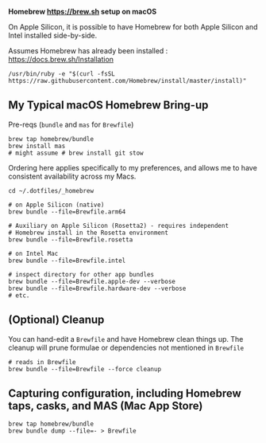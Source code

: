 **Homebrew https://brew.sh setup on macOS**

On Apple Silicon, it is possible to have Homebrew for both Apple Silicon and Intel installed side-by-side.

Assumes Homebrew has already been installed : https://docs.brew.sh/Installation

```shell
/usr/bin/ruby -e "$(curl -fsSL https://raw.githubusercontent.com/Homebrew/install/master/install)"
```

My Typical macOS Homebrew Bring-up
----------------------------------

Pre-reqs (`bundle` and `mas` for `Brewfile`\)

```shell
brew tap homebrew/bundle
brew install mas
# might assume # brew install git stow
```

Ordering here applies specifically to my preferences, and allows me to have consistent availability across my Macs.

```shell
cd ~/.dotfiles/_homebrew

# on Apple Silicon (native)
brew bundle --file=Brewfile.arm64

# Auxiliary on Apple Silicon (Rosetta2) - requires independent
# Homebrew install in the Rosetta environment
brew bundle --file=Brewfile.rosetta

# on Intel Mac
brew bundle --file=Brewfile.intel

# inspect directory for other app bundles
brew bundle --file=Brewfile.apple-dev --verbose
brew bundle --file=Brewfile.hardware-dev --verbose
# etc.
```

(Optional) Cleanup
------------------

You can hand-edit a `Brewfile` and have Homebrew clean things up. The cleanup will prune formulae or dependencies not mentioned in `Brewfile`

```shell
# reads in Brewfile
brew bundle --file=Brewfile --force cleanup
```

Capturing configuration, including Homebrew taps, casks, and MAS (Mac App Store)
--------------------------------------------------------------------------------

```shell
brew tap homebrew/bundle
brew bundle dump --file=- > Brewfile
```
